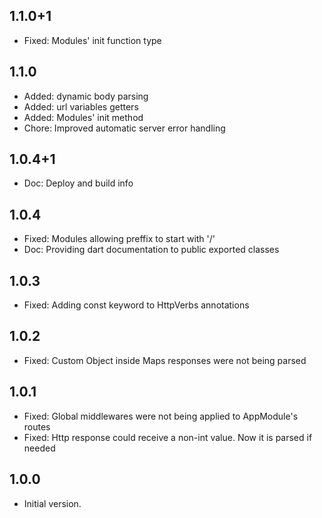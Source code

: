 ## 1.1.0+1
- Fixed: Modules' init function type

## 1.1.0
- Added: dynamic body parsing
- Added: url variables getters
- Added: Modules' init method
- Chore: Improved automatic server error handling

## 1.0.4+1

- Doc: Deploy and build info

## 1.0.4

- Fixed: Modules allowing preffix to start with '/'
- Doc: Providing dart documentation to public exported classes

## 1.0.3

- Fixed: Adding const keyword to HttpVerbs annotations

## 1.0.2

- Fixed: Custom Object inside Maps responses were not being parsed

## 1.0.1

- Fixed: Global middlewares were not being applied to AppModule's routes
- Fixed: Http response could receive a non-int value. Now it is parsed if needed

## 1.0.0

- Initial version.
